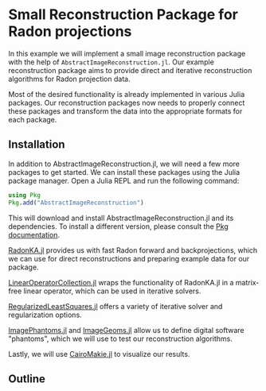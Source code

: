 # Small Reconstruction Package for Radon projections
In this example we will implement a small image reconstruction package with the help of `AbstractImageReconstruction.jl`. Our example reconstruction package aims to provide direct and iterative reconstruction algorithms for Radon projection data. 

Most of the desired functionality is already implemented in various Julia packages. Our reconstruction packages now needs to properly connect these packages and transform the data into the appropriate formats for each package.

## Installation
In addition to AbstractImageReconstruction.jl, we will need a few more packages to get started. We can install these packages using the Julia package manager. Open a Julia REPL and run the following command:

```julia
using Pkg
Pkg.add("AbstractImageReconstruction")
```
This will download and install AbstractImageReconstruction.jl and its dependencies. To install a different version, please consult the [Pkg documentation](https://pkgdocs.julialang.org/dev/managing-packages/#Adding-packages). 


[RadonKA.jl](https://github.com/roflmaostc/RadonKA.jl/tree/main) provides us with fast Radon forward and backprojections, which we can use for direct reconstructions and preparing example data for our package. 

[LinearOperatorCollection.jl](https://github.com/JuliaImageRecon/LinearOperatorCollection.jl) wraps the functionality of RadonKA.jl in a matrix-free linear operator, which can be used in iterative solvers.

[RegularizedLeastSquares.jl](https://github.com/JuliaImageRecon/RegularizedLeastSquares.jl) offers a variety of iterative solver and regularization options.

[ImagePhantoms.jl](https://github.com/JuliaImageRecon/ImagePhantoms.jl) and [ImageGeoms.jl](https://github.com/JuliaImageRecon/ImageGeoms.jl) allow us to define digital software "phantoms", which we will use to test our reconstruction algorithms.

Lastly, we will use [CairoMakie.jl](https://docs.makie.org/stable/) to visualize our results.

## Outline


